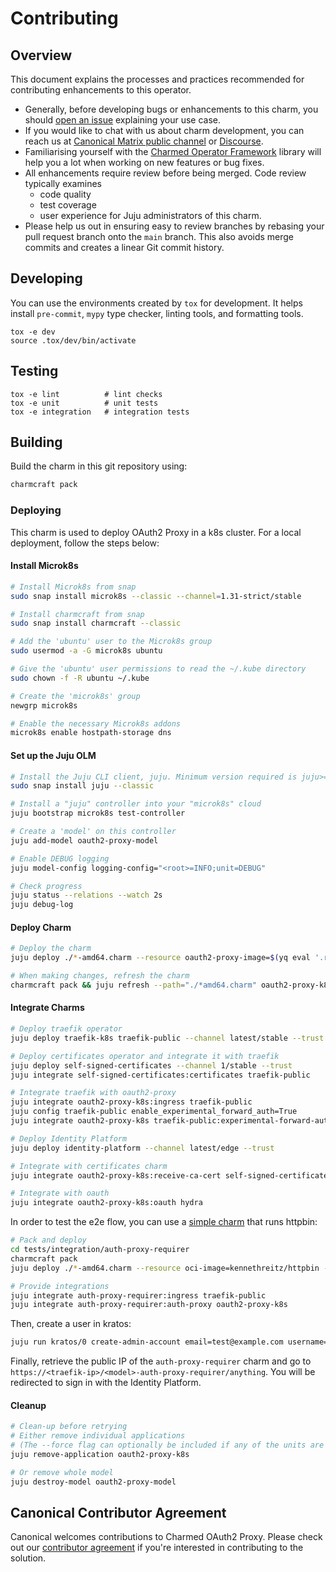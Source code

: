 # Contributing

## Overview

This document explains the processes and practices recommended for contributing
enhancements to this operator.

- Generally, before developing bugs or enhancements to this charm, you
  should [open an issue](https://github.com/canonical/oauth2-proxy-k8s-operator/issues)
  explaining your use case.
- If you would like to chat with us about charm development, you can reach us
  at [Canonical Matrix public channel](https://matrix.to/#/#charmhub-charmdev:ubuntu.com)
  or [Discourse](https://discourse.charmhub.io/).
- Familiarising yourself with the [Charmed Operator Framework](https://juju.is/docs/sdk) library
  will help you a lot when working on new features or bug fixes.
- All enhancements require review before being merged. Code review typically
  examines
  - code quality
  - test coverage
  - user experience for Juju administrators of this charm.
- Please help us out in ensuring easy to review branches by rebasing your pull
  request branch onto the `main` branch. This also avoids merge commits and
  creates a linear Git commit history.

## Developing

You can use the environments created by `tox` for development. It helps
install `pre-commit`, `mypy` type checker, linting tools, and formatting tools.

```shell
tox -e dev
source .tox/dev/bin/activate
```

## Testing

```shell
tox -e lint          # lint checks
tox -e unit          # unit tests
tox -e integration   # integration tests
```

## Building

Build the charm in this git repository using:

```bash
charmcraft pack
```

### Deploying

This charm is used to deploy OAuth2 Proxy in a k8s cluster. For a local
deployment, follow the steps below:

#### Install Microk8s

```bash
# Install Microk8s from snap
sudo snap install microk8s --classic --channel=1.31-strict/stable

# Install charmcraft from snap
sudo snap install charmcraft --classic

# Add the 'ubuntu' user to the Microk8s group
sudo usermod -a -G microk8s ubuntu

# Give the 'ubuntu' user permissions to read the ~/.kube directory
sudo chown -f -R ubuntu ~/.kube

# Create the 'microk8s' group
newgrp microk8s

# Enable the necessary Microk8s addons
microk8s enable hostpath-storage dns
```

#### Set up the Juju OLM

```bash
# Install the Juju CLI client, juju. Minimum version required is juju>=3.1.
sudo snap install juju --classic

# Install a "juju" controller into your "microk8s" cloud
juju bootstrap microk8s test-controller

# Create a 'model' on this controller
juju add-model oauth2-proxy-model

# Enable DEBUG logging
juju model-config logging-config="<root>=INFO;unit=DEBUG"

# Check progress
juju status --relations --watch 2s
juju debug-log
```

#### Deploy Charm

```bash
# Deploy the charm
juju deploy ./*-amd64.charm --resource oauth2-proxy-image=$(yq eval '.resources.oauth2-proxy-image.upstream-source' charmcraft.yaml) --trust

# When making changes, refresh the charm
charmcraft pack && juju refresh --path="./*amd64.charm" oauth2-proxy-k8s --force-units oauth2-proxy-image=$(yq eval '.resources.oauth2-proxy-image.upstream-source' charmcraft.yaml) --trust
```

#### Integrate Charms

```bash
# Deploy traefik operator
juju deploy traefik-k8s traefik-public --channel latest/stable --trust

# Deploy certificates operator and integrate it with traefik
juju deploy self-signed-certificates --channel 1/stable --trust
juju integrate self-signed-certificates:certificates traefik-public

# Integrate traefik with oauth2-proxy
juju integrate oauth2-proxy-k8s:ingress traefik-public
juju config traefik-public enable_experimental_forward_auth=True
juju integrate oauth2-proxy-k8s traefik-public:experimental-forward-auth

# Deploy Identity Platform
juju deploy identity-platform --channel latest/edge --trust

# Integrate with certificates charm
juju integrate oauth2-proxy-k8s:receive-ca-cert self-signed-certificates

# Integrate with oauth
juju integrate oauth2-proxy-k8s:oauth hydra
```

In order to test the e2e flow, you can use a [simple charm](https://github.com/canonical/oauth2-proxy-k8s-operator/blob/main/tests/integration/auth-proxy-requirer)
that runs httpbin:

```bash
# Pack and deploy
cd tests/integration/auth-proxy-requirer
charmcraft pack
juju deploy ./*-amd64.charm --resource oci-image=kennethreitz/httpbin --trust

# Provide integrations
juju integrate auth-proxy-requirer:ingress traefik-public
juju integrate auth-proxy-requirer:auth-proxy oauth2-proxy-k8s
```

Then, create a user in kratos:

```bash
juju run kratos/0 create-admin-account email=test@example.com username=test
```

Finally, retrieve the public IP of the `auth-proxy-requirer` charm
and go to `https://<traefik-ip>/<model>-auth-proxy-requirer/anything`.
You will be redirected to sign in with the Identity Platform.

#### Cleanup

```bash
# Clean-up before retrying
# Either remove individual applications
# (The --force flag can optionally be included if any of the units are in error state)
juju remove-application oauth2-proxy-k8s

# Or remove whole model
juju destroy-model oauth2-proxy-model
```

## Canonical Contributor Agreement

Canonical welcomes contributions to Charmed OAuth2 Proxy. Please check out
our [contributor agreement](https://ubuntu.com/legal/contributors) if you're
interested in contributing to the solution.
